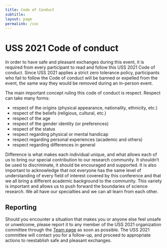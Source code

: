 ```yaml
---
title: Code of Conduct
subtitle: 
layout: page
permalink: /coc
---
```

# USS 2021 Code of conduct
In order to have safe and pleasant exchanges during this event, it is required from every participant to read and follow this USS 2021 Code of conduct. Since USS 2021 applies a strict zero tolerance policy, participants who fail to follow the Code of conduct will be banned or expelled from the event, the same way they would be removed during an in-person event.

The main important concept ruling this code of conduct is respect. Respect can take many forms:
- respect of the origins (physical appearance, nationality, ethnicity, etc.)
- respect of the beliefs (religious, cultural, etc.)
- respect of the age
- respect of the gender identity (or preferences)
- respect of the status
- respect regarding physical or mental handicap
- respect regarding personal experiences (academic and others)
- respect regarding differences in general

Difference is what makes each individual unique, and what allows each of us to bring our special contribution to our research community. It shouldn’t be used to discriminate, it should be encouraged and supported. It is also important to acknowledge that not everyone has the same level of understanding of every field of interest covered by this conference and that we all bring a different academic background to the community. This variety is important and allows us to push forward the boundaries of science research. We all have our specialties and we can all learn from each other.

## Reporting
Should you encounter a situation that makes you or anyone else feel unsafe or unwelcome, please report it to any member of the USS 2021 organization committee through the [Team page](/team.html) as soon as possible. The USS 2021 committee will contact you for a follow-up, and proceed to appropriate actions to reestablish safe and pleasant exchanges.
